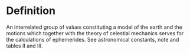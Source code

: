 # Definition

An interrelated group of values constituting a model of the earth and
the motions which together with the theory of celestial mechanics serves
for the calculations of ephemerides. See astronomical constants, note
and tables II and III.
